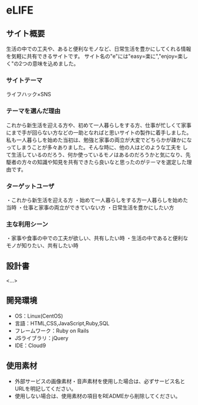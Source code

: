 # eLIFE

## サイト概要
生活の中での工夫や、あると便利なモノなど、日常生活を豊かにしてくれる情報を気軽に共有できるサイトです。
サイト名の"e"には"easy=楽に","enjoy=楽しく"の2つの意味を込めました。

### サイトテーマ
ライフハック×SNS

### テーマを選んだ理由
これから新生活を迎える方や、初めて一人暮らしをする方、仕事が忙しくて家事にまで手が回らない方などの一助となればと思いサイトの製作に着手しました。
私も一人暮らしを始めた当初は、勉強と家事の両立が大変でどちらかが疎かになってしまうことが多々ありました。そんな時に、他の人はどのような工夫を
して生活しているのだろう、何か使っているモノはあるのだろうかと気になり、先駆者の方々の知識や知見を共有できたら良いなと思ったのがテーマを選定した理由です。

### ターゲットユーザ
・これから新生活を迎える方
・始めて一人暮らしをする方一人暮らしを始めた当時
・仕事と家事の両立ができていない方
・日常生活を豊かにしたい方

### 主な利用シーン
・家事や食事の中での工夫が欲しい、共有したい時
・生活の中であると便利なモノが知りたい、共有したい時

## 設計書
<...>

## 開発環境
- OS：Linux(CentOS)
- 言語：HTML,CSS,JavaScript,Ruby,SQL
- フレームワーク：Ruby on Rails
- JSライブラリ：jQuery
- IDE：Cloud9

## 使用素材
- 外部サービスの画像素材・音声素材を使用した場合は、必ずサービス名とURLを明記してください。
- 使用しない場合は、使用素材の項目をREADMEから削除してください。